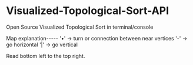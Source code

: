 # Visualized-Topological-Sort-API
Open Source Visualized Topological Sort in terminal/console

Map explanation-----
'•' -> turn or connection between near vertices
'-' -> go horizontal
'|' -> go vertical

Read bottom left to the top right.
